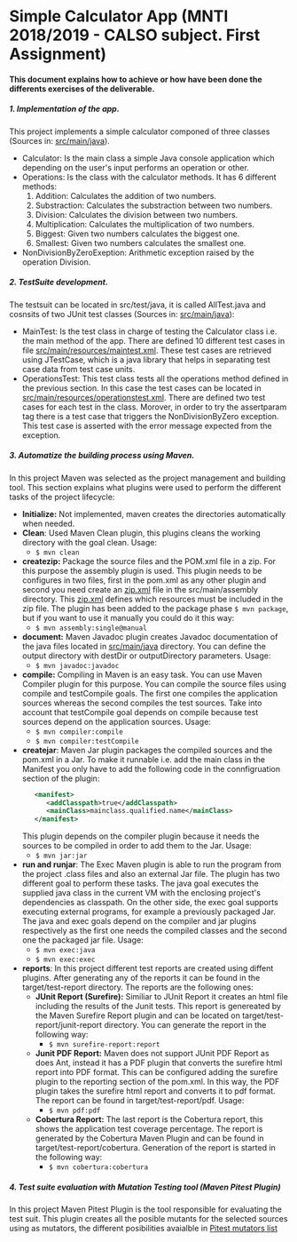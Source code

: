# Simple Calculator App (MNTI 2018/2019 -  CALSO subject. First Assignment) 

#### This document explains how to achieve or how have been done the differents exercises of the deliverable.

##### 1. Implementation of the app.
This project implements a simple calculator componed of three classes (Sources in: [src/main/java](src/main/java)). 
   * Calculator: Is the main class a simple Java console application which depending on the user's input performs an operation or other.
   * Operations: Is the class with the calculator methods. It has 6 different methods:
      1. Addition: Calculates the addition of two numbers.
	  2. Substraction: Calculates the substraction between two numbers.
	  3. Division: Calculates the division between two numbers.
	  4. Multiplication: Calculates the multiplication of two numbers.
	  5. Biggest: Given two numbers calculates the biggest one.
	  6. Smallest: Given two numbers calculates the smallest one.
   * NonDivisionByZeroExeption: Arithmetic exception raised by the operation Division. 
##### 2. TestSuite development.
The testsuit can be located in src/test/java, it is called AllTest.java and cosnsits of two JUnit test classes (Sources in: [src/main/java](src/main/java)): 
   * MainTest: Is the test class in charge of testing the Calculator class i.e. the main method of the app. There are defined 10 different test cases in file [src/main/resources/maintest.xml](src/main/resources/maintest.xml). These test cases are retrieved using JTestCase, which is a java library that helps in separating test case data from test case units.
   * OperationsTest: This test class tests all the operations method defined in the previous section. In this case the test cases can be located in [src/main/resources/operationstest.xml](src/main/resources/operationstest.xml). There are defined two test cases for each test in the class. Morover, in order to try the assertparam tag there is a test case that triggers the NonDivisionByZero exception. This test case is asserted with the error message expected from the exception.
##### 3. Automatize the building process using Maven.
In this project Maven was selected as the project management and building tool. This section explains what plugins were used to perform the different tasks of the project lifecycle:
   * **Initialize:** Not implemented, maven creates the directories automatically when needed.
   * **Clean**: Used Maven Clean plugin, this plugins cleans the working directory with the goal clean. Usage:
      * ``` $ mvn clean ```
   * **createzip:** Package the source files and the POM.xml file in a zip. For this purpose the assembly plugin is used. This plugin needs to be configures in two files, first in the pom.xml as any other plugin and second you need create an [zip.xml](src/main/assembly/zip.xml) file in the src/main/assembly directory. This [zip.xml](src/main/assembly/zip.xml)  defines which resources must be included in the zip file. The plugin has been added to the package phase ``` $ mvn package ```, but if you want to use it manually you could do it this way:
      * ``` $ mvn assembly:single@manual ```
   * **document:** Maven Javadoc plugin creates Javadoc documentation of the java files located in [src/main/java](src/main/java) directory. You can define the output directory with destDir or outputDirectory parameters. Usage:
      * ``` $ mvn javadoc:javadoc ```
   *  **compile:**  Compiling in Maven is an easy task. You can use Maven Compiler plugin for this purpose. You can compile the source files using compile and testCompile goals. The first one compiles the application sources whereas the second compiles the test sources. Take into account that testCompile goal depends on compile because test sources depend on the application sources. Usage:
      * ``` $ mvn compiler:compile  ```     
      * ``` $ mvn compiler:testCompile  ```   
   *  **createjar**: Maven Jar plugin packages the compiled sources and the pom.xml in a Jar. To make it runnable i.e. add the main class in the Manifest you only have to add the following code in the connfigruation section of the plugin: 
      ```xml 
         <manifest>
		    <addClasspath>true</addClasspath>
			<mainClass>mainclass.qualified.name</mainClass>
		 </manifest> 
	  ```
	  This plugin depends on the compiler plugin because it needs the sources to be compiled in order to add them to the Jar. Usage:
      * ``` $ mvn jar:jar  ```     
   *  **run and runjar**: The Exec Maven plugin is able to run the program from the project .class files and also an external Jar file. The plugin has two different goal to perform these tasks. The java goal executes the supplied java class in the current VM with the enclosing project's dependencies as classpath. On the other side, the exec goal supports executing external programs, for example a previously packaged Jar. The java and exec goals depend on the compiler and jar plugins respectively as the first one needs the compiled classes and the second one the packaged jar file. Usage:
      * ``` $ mvn exec:java  ```     
      * ``` $ mvn exec:exec  ```   
   * **reports**: In this project different test reports are created using diffent plugins. After generating any of the reports it can be found in the target/test-report directory. The reports are the following ones:
      * **JUnit Report (Surefire):** Similiar to JUnit Report it creates an html file including the results of the Junit tests. This report is genereated by the Maven Surefire Report plugin and can be located on target/test-report/junit-report directory. You can generate the report in the following way:
         * ``` $ mvn surefire-report:report ```
      * **Junit PDF Report:** Maven does not support JUnit PDF Report as does Ant, instead it has a PDF plugin that converts the surefire html report into PDF format. This can be configured adding the surefire plugin to the reporting section of the pom.xml. In this way, the PDF plugin takes the surefire html report and converts it to pdf format. The report can be found in target/test-report/pdf. Usage:
         * ``` $ mvn pdf:pdf ```
      * **Cobertura Report:** The last report is the Cobertura report, this shows the application test coverage percentage. The report is generated by the Cobertura Maven Plugin and can be found in target/test-report/cobertura. Generation of the report is started in the following way:
         * ``` $ mvn cobertura:cobertura ```
 ##### 4. Test suite evaluation with Mutation Testing tool (Maven Pitest Plugin)
In this project Maven Pitest Plugin is the tool responsible for evaluating the test suit. This plugin creates all the posible mutants for the selected sources using as mutators, the different posibilities avaialble in [Pitest mutators list](http://pitest.org/quickstart/mutators/)
